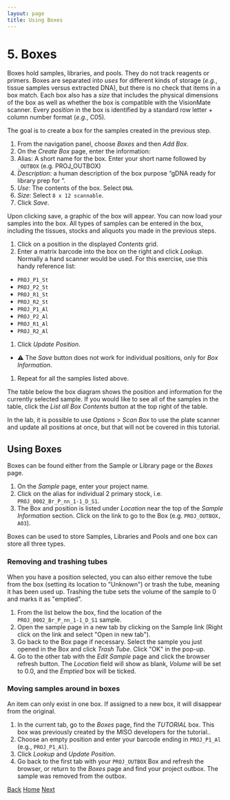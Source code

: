 ```yaml
---
layout: page
title: Using Boxes
---
```


# 5. Boxes
Boxes hold samples, libraries, and pools. They do not track reagents or
primers. Boxes are separated into _uses_ for different kinds of storage
(_e.g._, tissue samples versus extracted DNA), but there is no check
that items in a box match. Each box also has a _size_ that includes the
physical dimensions of the box as well as whether the box is compatible
with the VisionMate scanner. Every _position_ in the box is identified
by a standard row letter + column number format (_e.g._, C05).

The goal is to create a box for the samples created in the previous step.

1. From the navigation panel, choose _Boxes_ and then _Add Box_.
1. On the _Create Box_ page, enter the information:
  1. Alias: A short name for the box. Enter your short name followed by
     `_OUTBOX` (e.g. PROJ\_OUTBOX)
  1. _Description_: a human description of the box purpose  “gDNA ready for
    library prep for <project>”.
  1. _Use_: The contents of the box. Select `DNA`.
  1. _Size_: Select `8 x 12 scannable`.
1. Click _Save_.

Upon clicking save, a graphic of the box will appear. You can now load your
samples into the box. All types of samples can be entered in the box, including
the tissues, stocks and aliquots you made in the previous steps.

1. Click on a position in the displayed _Contents_ grid.
1. Enter a matrix barcode into the box on the right and click _Lookup_.
Normally a hand scanner would be used. For this exercise, use this handy
reference list:
  * `PROJ_P1_St`
  * `PROJ_P2_St`
  * `PROJ_R1_St`
  * `PROJ_R2_St`
  * `PROJ_P1_Al`
  * `PROJ_P2_Al`
  * `PROJ_R1_Al`
  * `PROJ_R2_Al`
1. Click _Update Position_. 
  * &#9888; The _Save_ button does not work for individual positions, only for
    _Box Information_.
1. Repeat for all the samples listed above.

The table below the box diagram shows the position and information for the
currently selected sample. If you would like to see all of the samples in the
table, click the _List all Box Contents_ button at the top right of the table.

In the lab, it is possible to use _Options_ > _Scan Box_ to use the plate
scanner and update all positions at once, but that will not be covered in this
tutorial.

## Using Boxes

Boxes can be found either from the Sample or Library page or the _Boxes_ page.

1. On the _Sample_ page, enter your project name.
1. Click on the alias for individual 2 primary stock, i.e.
`PROJ_0002_Br_P_nn_1-1_D_S1`.
1. The Box and position is listed under _Location_ near the top of the _Sample
Information_ section. Click on the link to go to the Box (e.g. `PROJ_OUTBOX,
A03`).

Boxes can be used to store Samples, Libraries and Pools and one box can store all
three types.

### Removing and trashing tubes

When you have a position selected, you can also either remove the tube from the
box (setting its location to "Unknown") or trash the tube, meaning it has been
used up. Trashing the tube sets the volume of the sample to 0 and marks it as
"emptied".

1. From the list below the box, find the location of the
`PROJ_0002_Br_P_nn_1-1_D_S1` sample.
1. Open the sample page in a new tab by clicking on the Sample link (Right click
on the link and select "Open in new tab").
1. Go back to the Box page if necessary. Select the sample you just opened in
the Box and click _Trash Tube_. Click "OK" in the pop-up.
1. Go to the other tab with the _Edit Sample_ page and click the browser refresh
button. The _Location_ field will show as blank, _Volume_ will be set to 0.0,
and the _Emptied_ box will be ticked.

### Moving samples around in boxes

An item can only exist in one box. If assigned to a new box, it will
disappear from the original.

1. In the current tab, go to the _Boxes_ page, find the _TUTORIAL_ box. This box was previously
created by the MISO developers for the tutorial..
1. Choose an empty position and enter your barcode ending in `PROJ_P1_Al` (e.g., `PROJ_P1_Al`).
1. Click _Lookup_ and _Update Position_.
1. Go back to the first tab with your `PROJ_OUTBOX` Box and refresh the
browser, or return to the _Boxes_ page and find your project outbox. The
sample was removed from the outbox.


[Back](4-samples) [Home](index) [Next](6-libraries)

